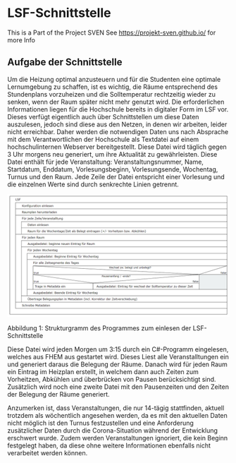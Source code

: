 # LSF-Schnittstelle
This is a Part of the Project SVEN
See https://projekt-sven.github.io/ for more Info

## Aufgabe der Schnittstelle
Um die Heizung optimal anzusteuern und für die Studenten eine optimale Lernumgebung zu schaffen, ist es wichtig, die Räume entsprechend des Stundenplans vorzuheizen und die Solltemperatur rechtzeitig wieder zu senken, wenn der Raum später nicht mehr genutzt wird. Die erforderlichen Informationen liegen für die Hochschule bereits in digitaler Form im LSF vor. Dieses verfügt eigentlich auch über Schnittstellen um diese Daten auszulesen, jedoch sind diese aus den Netzen, in denen wir arbeiten, leider nicht erreichbar. Daher werden die notwendigen Daten uns nach Absprache mit dem Verantwortlichen der Hochschule als Textdatei auf einem hochschulinternen Webserver bereitgestellt. Diese Datei wird täglich gegen 3 Uhr morgens neu generiert, um ihre Aktualität zu gewährleisten. Diese Datei enthält für jede Veranstaltung: Veranstaltungsnummer, Name, Startdatum, Enddatum, Vorlesungsbeginn, Vorlesungsende, Wochentag, Turnus und den Raum. Jede Zeile der Datei entspricht einer Vorlesung und die einzelnen Werte sind durch senkrechte Linien getrennt. 

![Strukturgramm](LSF-Struktogramm.png)

Abbildung 1: Strukturgramm des Programmes zum einlesen der LSF-Schnittstelle 

Diese Datei wird jeden Morgen um 3:15 durch ein C#-Programm eingelesen, welches aus FHEM aus gestartet wird. Dieses Liest alle Veranstalltungen ein und generiert daraus die Belegung der Räume. Danach wird für jeden Raum ein Eintrag im Heizplan erstellt, in welchem dann auch Zeiten zum Vorheitzen, Abkühlen und überbrücken von Pausen berücksichtigt sind. Zusätzlich wird noch eine zweite Datei mit den Pausenzeiten und den Zeiten der Belegung der Räume generiert. 

Anzumerken ist, dass Veranstaltungen, die nur 14-tägig stattfinden, aktuell trotzdem als wöchentlich angesehen werden, da es mit den aktuellen Daten nicht möglich ist den Turnus festzustellen und eine Anforderung zusätzlicher Daten durch die Corona-Situation während der Entwicklung erschwert wurde. Zudem werden Veranstaltungen ignoriert, die kein Beginn festgelegt haben, da diese ohne weitere Informationen ebenfalls nicht verarbeitet werden können. 

